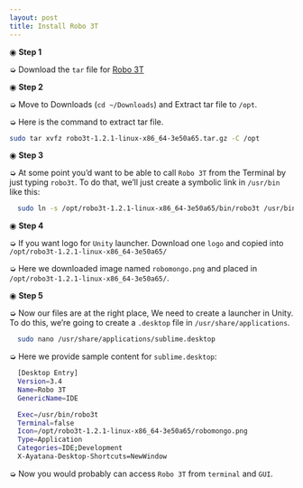 ```yaml
---
layout: post
title: Install Robo 3T
---
```


◉  __Step 1__

  ➭  Download the `tar` file for [Robo 3T](https://robomongo.org/)

◉  __Step 2__

  ➭  Move to Downloads (`cd ~/Downloads`) and Extract tar file to `/opt`.

  ➭  Here is the command to extract tar file.

  ```sh
  sudo tar xvfz robo3t-1.2.1-linux-x86_64-3e50a65.tar.gz -C /opt
  ```

◉  __Step 3__

  ➭  At some point you’d want to be able to call `Robo 3T` from the Terminal by just typing `robo3t`. To do that, we’ll just create a symbolic link in `/usr/bin` like this:

  ```sh
    sudo ln -s /opt/robo3t-1.2.1-linux-x86_64-3e50a65/bin/robo3t /usr/bin/robo3t
  ```

◉  __Step 4__

  ➭  If you want logo for `Unity` launcher. Download one `logo` and copied into `/opt/robo3t-1.2.1-linux-x86_64-3e50a65/`

  ➭  Here we downloaded image named `robomongo.png` and placed in `/opt/robo3t-1.2.1-linux-x86_64-3e50a65/`.

◉  __Step 5__

  ➭ Now our files are at the right place, We need to create a launcher in Unity. To do this, we’re going to create a `.desktop` file in `/usr/share/applications`.

  ```sh
    sudo nano /usr/share/applications/sublime.desktop
  ```

  ➭ Here we provide sample content for `sublime.desktop`:

  ```sh
    [Desktop Entry]
    Version=3.4
    Name=Robo 3T
    GenericName=IDE

    Exec=/usr/bin/robo3t
    Terminal=false
    Icon=/opt/robo3t-1.2.1-linux-x86_64-3e50a65/robomongo.png
    Type=Application
    Categories=IDE;Development
    X-Ayatana-Desktop-Shortcuts=NewWindow
  ```

  ➭  Now you would probably can access `Robo 3T` from `terminal` and `GUI`.
